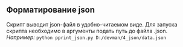 ## Форматирование json

Скрипт выводит json-файл в удобно-читаемом виде.  Для запуска скрипта необходимо в аргументы подать путь до файла .json.  
*Например:* `python pprint_json.py D:/devman/4_json/data.json`